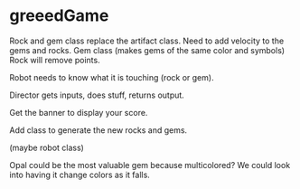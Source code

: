 # greeedGame

Rock and gem class replace the artifact class.
Need to add velocity to the gems and rocks.
Gem class (makes gems of the same color and symbols)
Rock will remove points.

Robot needs to know what it is touching (rock or gem).

Director gets inputs, does stuff, returns output.

Get the banner to display your score.

Add class to generate the new rocks and gems.

(maybe robot class)

Opal could be the most valuable gem because multicolored? We could look into having it change colors as it falls.
